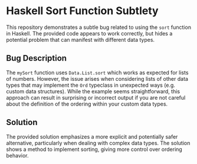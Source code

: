 # Haskell Sort Function Subtlety

This repository demonstrates a subtle bug related to using the `sort` function in Haskell. The provided code appears to work correctly, but hides a potential problem that can manifest with different data types.

## Bug Description

The `mySort` function uses `Data.List.sort` which works as expected for lists of numbers. However, the issue arises when considering lists of other data types that may implement the `Ord` typeclass in unexpected ways (e.g. custom data structures).  While the example seems straightforward, this approach can result in surprising or incorrect output if you are not careful about the definition of the ordering within your custom data types. 

## Solution

The provided solution emphasizes a more explicit and potentially safer alternative, particularly when dealing with complex data types. The solution shows a method to implement sorting, giving more control over ordering behavior.
